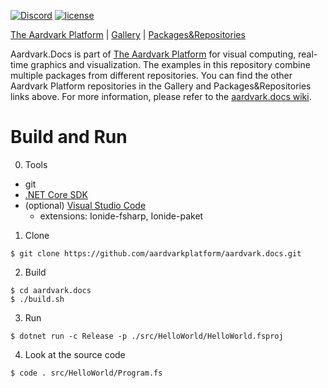 
[![Discord](https://badgen.net/discord/online-members/UyecnhM)](https://discord.gg/UyecnhM)
[![license](https://img.shields.io/github/license/aardvark-platform/aardvark.docs.svg)](https://github.com/aardvark-platform/aardvark.docs/blob/master/LICENSE)

[The Aardvark Platform](https://aardvarkians.com/) |
[Gallery](https://github.com/aardvark-platform/aardvark.docs/wiki/Gallery) | 
[Packages&Repositories](https://github.com/aardvark-platform/aardvark.docs/wiki/Packages-and-Repositories)

Aardvark.Docs is part of [The Aardvark Platform](https://github.com/aardvark-platform/aardvark.docs/wiki) for visual computing, real-time graphics and visualization. The examples in this repository combine multiple packages from different repositories. You can find the other Aardvark Platform repositories in the Gallery and Packages&Repositories links above. For more information, please refer to the [aardvark.docs wiki](https://github.com/aardvark-platform/aardvark.docs/wiki).

# Build and Run

0. Tools
  * git
  * [.NET Core SDK](https://dotnet.microsoft.com/download)
  * (optional) [Visual Studio Code](https://code.visualstudio.com/Download)
    * extensions: Ionide-fsharp, Ionide-paket

1. Clone
  ```shell
  $ git clone https://github.com/aardvarkplatform/aardvark.docs.git
  ```
  
2. Build
  ```shell
  $ cd aardvark.docs
  $ ./build.sh
  ```
  
3. Run
  ```shell
  $ dotnet run -c Release -p ./src/HelloWorld/HelloWorld.fsproj
  ```

4. Look at the source code
  ```shell
  $ code . src/HelloWorld/Program.fs
  ```

